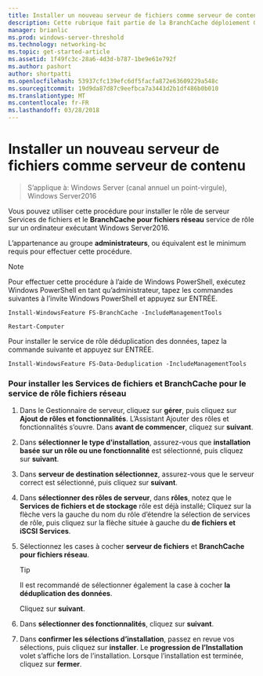 ```yaml
---
title: Installer un nouveau serveur de fichiers comme serveur de contenu
description: Cette rubrique fait partie de la BranchCache déploiement Guide pour Windows Server2016, qui montre comment déployer BranchCache en mode de cache distribué et hébergé d’optimiser l’utilisation de la bande passante réseau étendu dans les filiales
manager: brianlic
ms.prod: windows-server-threshold
ms.technology: networking-bc
ms.topic: get-started-article
ms.assetid: 1f49fc3c-28a6-4d3d-b787-1be9e61e792f
ms.author: pashort
author: shortpatti
ms.openlocfilehash: 53937cfc139efc6df5facfa872e63609229a548c
ms.sourcegitcommit: 19d9da87d87c9eefbca7a3443d2b1df486b0b010
ms.translationtype: MT
ms.contentlocale: fr-FR
ms.lasthandoff: 03/28/2018
---
```

# <a name="install-a-new-file-server-as-a-content-server"></a>Installer un nouveau serveur de fichiers comme serveur de contenu

>S’applique à: Windows Server (canal annuel un point-virgule), Windows Server2016

Vous pouvez utiliser cette procédure pour installer le rôle de serveur Services de fichiers et le **BranchCache pour fichiers réseau** service de rôle sur un ordinateur exécutant Windows Server2016.  
  
L’appartenance au groupe **administrateurs**, ou équivalent est le minimum requis pour effectuer cette procédure.  
  
> [!NOTE]  
> Pour effectuer cette procédure à l’aide de Windows PowerShell, exécutez Windows PowerShell en tant qu’administrateur, tapez les commandes suivantes à l’invite Windows PowerShell et appuyez sur ENTRÉE.  
>   
> `Install-WindowsFeature FS-BranchCache -IncludeManagementTools`  
>   
> `Restart-Computer`  
>   
> Pour installer le service de rôle déduplication des données, tapez la commande suivante et appuyez sur ENTRÉE.  
>   
> `Install-WindowsFeature FS-Data-Deduplication -IncludeManagementTools`  
  
### <a name="to-install-file-services-and-the-branchcache-for-network-files-role-service"></a>Pour installer les Services de fichiers et BranchCache pour le service de rôle fichiers réseau  
  
1.  Dans le Gestionnaire de serveur, cliquez sur **gérer**, puis cliquez sur **Ajout de rôles et fonctionnalités**. L’Assistant Ajouter des rôles et fonctionnalités s’ouvre. Dans **avant de commencer**, cliquez sur **suivant**.  
  
2.  Dans **sélectionner le type d’installation**, assurez-vous que **installation basée sur un rôle ou une fonctionnalité** est sélectionné, puis cliquez sur **suivant**.  
  
3.  Dans **serveur de destination sélectionnez**, assurez-vous que le serveur correct est sélectionné, puis cliquez sur **suivant**.  
  
4.  Dans **sélectionner des rôles de serveur**, dans **rôles**, notez que le **Services de fichiers et de stockage** rôle est déjà installé; Cliquez sur la flèche vers la gauche du nom du rôle d’étendre la sélection de services de rôle, puis cliquez sur la flèche située à gauche du **de fichiers et iSCSI Services**.  
  
5.  Sélectionnez les cases à cocher **serveur de fichiers** et **BranchCache pour fichiers réseau**.  
  
    > [!TIP]  
    > Il est recommandé de sélectionner également la case à cocher **la déduplication des données**.
  
    Cliquez sur **suivant**.  
  
6.  Dans **sélectionner des fonctionnalités**, cliquez sur **suivant**.  
  
7.  Dans **confirmer les sélections d’installation**, passez en revue vos sélections, puis cliquez sur **installer**. Le **progression de l’Installation** volet s’affiche lors de l’installation. Lorsque l’installation est terminée, cliquez sur **fermer**.
